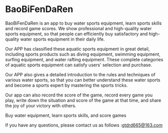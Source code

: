 # BaoBiFenDaRen

BaoBiFenDaRen is an app to buy water sports equipment, learn sports skills and record game scores. We show professional and high-quality water sports equipment, so that people can efficiently buy satisfactory and high-quality water sports equipment in their daily life.

Our APP has classified these aquatic sports equipment in great detail, including sports products such as diving equipment, swimming equipment, surfing equipment, and water rafting equipment. These complete categories of aquatic sports equipment can satisfy users' selection and purchase.

Our APP also gives a detailed introduction to the rules and techniques of various water sports, so that you can better understand these water sports and become a sports expert by mastering the sports tricks.

Our app can also record the score of the game, record every game you play, write down the situation and score of the game at that time, and share the joy of your victory with others.

Buy water equipment, learn sports skills, and score games

If you have any questions, please contact us as follows :gtdrd665@163.com
